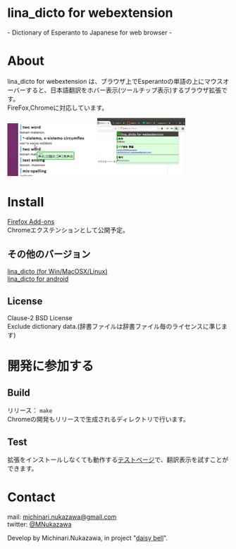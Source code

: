 lina\_dicto for webextension
====  
\- Dictionary of Esperanto to Japanese for web browser -
  
# About  
lina\_dicto for webextension は、ブラウザ上でEsperantoの単語の上にマウスオーバーすると、日本語翻訳をホバー表示(ツールチップ表示)するブラウザ拡張です。  
FireFox,Chromeに対応しています。  
   
<img src="document/image/20171117_hover.png" width="200">
<img src="document/image/20171117_popup_menu.png" width="200">
  
# Install
[Firefox Add-ons][firefox]  
Chromeエクステンションとして公開予定。  
  
## その他のバージョン
[lina\_dicto (for Win/MacOSX/Linux)](https://github.com/MichinariNukazawa/lina_dicto)  
[lina\_dicto for android](https://github.com/MichinariNukazawa/lina_dicto_for_android)  
  
## License  
Clause-2 BSD License  
Exclude dictionary data.(辞書ファイルは辞書ファイル毎のライセンスに準じます)  
  
# 開発に参加する
## Build
リリース： `make`  
Chromeの開発もリリースで生成されるディレクトリで行います。  

## Test
拡張をインストールしなくても動作する[テストページ](http://michinarinukazawa.github.io/lina_dicto_for_webextension/index.html)で、翻訳表示を試すことができます。  
  
# Contact  
mail: [michinari.nukazawa@gmail.com][mailto]  
twitter: [@MNukazawa][twitter]  
  
Develop by Michinari.Nukazawa, in project "[daisy bell][pixiv_booth_project_daisy_bell]".  
  
[firefox]: https://addons.mozilla.org/ja/firefox/addon/lina_dicto_for_webextension/
[pixiv_booth_project_daisy_bell]: https://daisy-bell.booth.pm/
[mailto]: mailto:michinari.nukazawa@gmail.com
[twitter]: https://twitter.com/MNukazawa